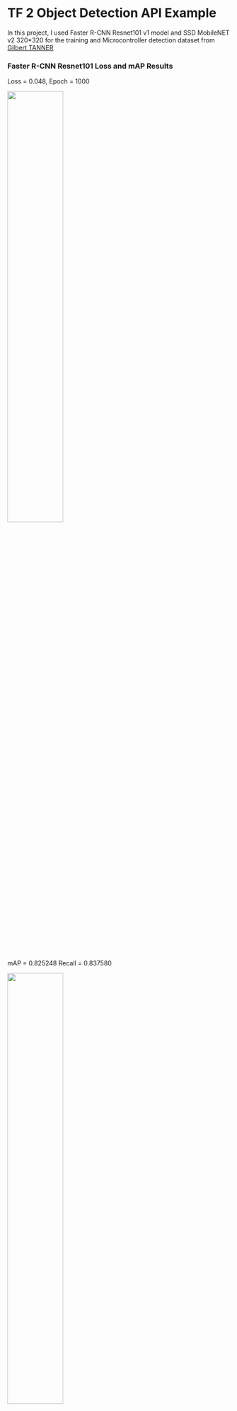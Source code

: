 # TF 2 Object Detection API Example

In this project, I used Faster R-CNN Resnet101 v1 model and SSD MobileNET v2 320*320 for the training and Microcontroller detection dataset from [Gilbert TANNER](https://www.kaggle.com/datasets/tannergi/microcontroller-detection)

### Faster R-CNN Resnet101 Loss and mAP Results

Loss = 0.048, Epoch = 1000

<img><img src="https://user-images.githubusercontent.com/91841885/189916528-6a549c13-099d-45b6-a6c7-cfed933bd1ee.png" width=50% height=50% />

mAP = 0.825248
Recall = 0.837580

<img><img src="https://user-images.githubusercontent.com/91841885/193248139-9fc7dfc4-00c3-4951-8d16-aa36405f54ad.png" width=50% height=50% />

### SSD Mobilenet v2 320x320 Loss and mAP Results

Loss = 0.072, Epoch = 45000

<img><img src="https://user-images.githubusercontent.com/91841885/193270898-a6bad538-dc25-4a0f-8627-4279d05fad80.png" width=50% height=50% />

mAP = 0.863366
Recall = 0.862500

<img><img src="https://user-images.githubusercontent.com/91841885/193270328-4299ec87-ca19-48a5-ae5e-9516a43af6fb.png" width=50% height=50% />


### Test Results:
<img><img src="https://user-images.githubusercontent.com/91841885/189918061-1b425801-7596-4869-8c8e-d2d3993815b1.png" width=35% height=35% />

<img><img src="https://user-images.githubusercontent.com/91841885/189918549-6579711d-f821-47a0-8705-5c1a6bb605b6.png" width=35% height=35% />


<img><img src="https://user-images.githubusercontent.com/91841885/189918787-10e90a56-12db-4f2f-a047-2eb0ee150f21.png" width=35% height=35% />
